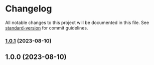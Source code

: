 # Changelog

All notable changes to this project will be documented in this file. See [standard-version](https://github.com/conventional-changelog/standard-version) for commit guidelines.

### [1.0.1](https://github.com/Skip85/test-lib/compare/v1.0.0...v1.0.1) (2023-08-10)

## 1.0.0 (2023-08-10)

